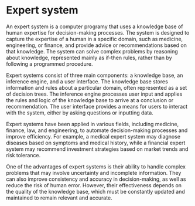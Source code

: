 # Expert system

An expert system is a computer programy that uses a knowledge base of human expertise for decision-making processes. The system is designed to capture the expertise of a human in a specific domain, such as medicine, engineering, or finance, and provide advice or recommendations based on that knowledge. The system can solve complex problems by reasoning about knowledge, represented mainly as if-then rules, rather than by following a programmed procedure. 

Expert systems consist of three main components: a knowledge base, an inference engine, and a user interface. The knowledge base stores information and rules about a particular domain, often represented as a set of decision trees. The inference engine processes user input and applies the rules and logic of the knowledge base to arrive at a conclusion or recommendation. The user interface provides a means for users to interact with the system, either by asking questions or inputting data.

Expert systems have been applied in various fields, including medicine, finance, law, and engineering, to automate decision-making processes and improve efficiency. For example, a medical expert system may diagnose diseases based on symptoms and medical history, while a financial expert system may recommend investment strategies based on market trends and risk tolerance.

One of the advantages of expert systems is their ability to handle complex problems that may involve uncertainty and incomplete information. They can also improve consistency and accuracy in decision-making, as well as reduce the risk of human error. However, their effectiveness depends on the quality of the knowledge base, which must be constantly updated and maintained to remain relevant and accurate.
